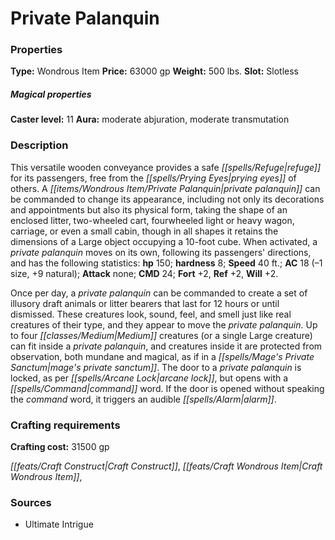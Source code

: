 ﻿---
Title: "Private Palanquin"
Type: "Wondrous Item"
Price: "63000 gp"
Weight: "500 lbs."
Slot: "Slotless"
Caster level: "11"
Aura: "moderate abjuration, moderate transmutation"
Description: |
  "This versatile wooden conveyance provides a safe refuge for its passengers, free from the prying eyes of others. A _private palanquin_ can be commanded to change its appearance, including not only its decorations and appointments but also its physical form, taking the shape of an enclosed litter, two-wheeled cart, fourwheeled light or heavy wagon, carriage, or even a small cabin, though in all shapes it retains the dimensions of a Large object occupying a 10-foot cube. When activated, a _private palanquin_ moves on its own, following its passengers' directions, and has the following statistics: **hp** 150; **hardness** 8; **Speed** 40 ft.; **AC** 18 (–1 size, +9 natural); **Attack** none; **CMD** 24; **Fort** +2, **Ref** +2, **Will** +2.
  Once per day, a _private palanquin_ can be commanded to create a set of illusory draft animals or litter bearers that last for 12 hours or until dismissed. These creatures look, sound, feel, and smell just like real creatures of their type, and they appear to move the _private palanquin_. Up to four Medium creatures (or a single Large creature) can fit inside a _private palanquin_, and creatures inside it are protected from observation, both mundane and magical, as if in a _mage's private sanctum_. The door to a _private palanquin_ is locked, as per _arcane lock_, but opens with a command word. If the door is opened without speaking the command word, it triggers an audible _alarm_."
Crafting cost: "31500 gp"
Sources: "['Ultimate Intrigue']"
---

# Private Palanquin

### Properties

**Type:** Wondrous Item **Price:** 63000 gp **Weight:** 500 lbs. **Slot:** Slotless

##### Magical properties

**Caster level:** 11 **Aura:** moderate abjuration, moderate transmutation

### Description

This versatile wooden conveyance provides a safe _[[spells/Refuge|refuge]]_ for its passengers, free from the _[[spells/Prying Eyes|prying eyes]]_ of others. A _[[items/Wondrous Item/Private Palanquin|private palanquin]]_ can be commanded to change its appearance, including not only its decorations and appointments but also its physical form, taking the shape of an enclosed litter, two-wheeled cart, fourwheeled light or heavy wagon, carriage, or even a small cabin, though in all shapes it retains the dimensions of a Large object occupying a 10-foot cube. When activated, a _private palanquin_ moves on its own, following its passengers' directions, and has the following statistics: **hp** 150; **hardness** 8; **Speed** 40 ft.; **AC** 18 (–1 size, +9 natural); **Attack** none; **CMD** 24; **Fort** +2, **Ref** +2, **Will** +2.

Once per day, a _private palanquin_ can be commanded to create a set of illusory draft animals or litter bearers that last for 12 hours or until dismissed. These creatures look, sound, feel, and smell just like real creatures of their type, and they appear to move the _private palanquin_. Up to four _[[classes/Medium|Medium]]_ creatures (or a single Large creature) can fit inside a _private palanquin_, and creatures inside it are protected from observation, both mundane and magical, as if in a _[[spells/Mage's Private Sanctum|mage's private sanctum]]_. The door to a _private palanquin_ is locked, as per _[[spells/Arcane Lock|arcane lock]]_, but opens with a _[[spells/Command|command]]_ word. If the door is opened without speaking the _command_ word, it triggers an audible _[[spells/Alarm|alarm]]_.

### Crafting requirements

**Crafting cost:** 31500 gp

_[[feats/Craft Construct|Craft Construct]]_, _[[feats/Craft Wondrous Item|Craft Wondrous Item]]_,

### Sources

* Ultimate Intrigue